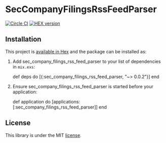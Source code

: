 # SecCompanyFilingsRssFeedParser

[![Circle CI](https://circleci.com/gh/vikram7/sec_company_filings_rss_feed_parser.svg?style=svg)](https://circleci.com/gh/vikram7/sec_company_filings_rss_feed_parser) [![HEX version](https://img.shields.io/hexpm/v/sec_company_filings_rss_feed_parser.png)](https://hex.pm/packages/sec_company_filings_rss_feed_parser)

## Installation

This project is [available in Hex](https://hex.pm/docs/publish) and the package can be installed as:

  1. Add sec_company_filings_rss_feed_parser to your list of dependencies in `mix.exs`:

        def deps do
          [{:sec_company_filings_rss_feed_parser, "~> 0.0.2"}]
        end

  2. Ensure sec_company_filings_rss_feed_parser is started before your application:

        def application do
          [applications: [:sec_company_filings_rss_feed_parser]]
        end

## License

This library is under the MIT [license](LICENSE.md).
